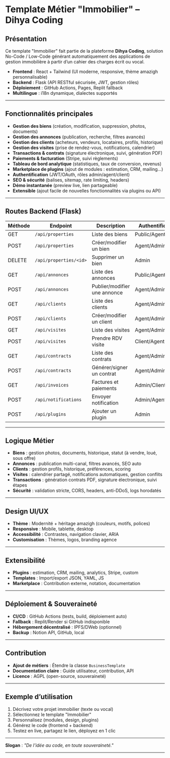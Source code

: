 # Template Métier "Immobilier" – Dihya Coding

## Présentation

Ce template "Immobilier" fait partie de la plateforme **Dihya Coding**, solution No-Code / Low-Code générant automatiquement des applications de gestion immobilière à partir d’un cahier des charges écrit ou vocal.

- **Frontend** : React + Tailwind (UI moderne, responsive, thème amazigh personnalisable)
- **Backend** : Flask (API RESTful sécurisée, JWT, gestion rôles)
- **Déploiement** : GitHub Actions, Pages, Replit fallback
- **Multilingue** : i18n dynamique, dialectes supportés

---

## Fonctionnalités principales

- **Gestion des biens** (création, modification, suppression, photos, documents)
- **Gestion des annonces** (publication, recherche, filtres avancés)
- **Gestion des clients** (acheteurs, vendeurs, locataires, profils, historique)
- **Gestion des visites** (prise de rendez-vous, notifications, calendrier)
- **Transactions & contrats** (signature électronique, suivi, génération PDF)
- **Paiements & facturation** (Stripe, suivi règlements)
- **Tableau de bord analytique** (statistiques, taux de conversion, revenus)
- **Marketplace de plugins** (ajout de modules : estimation, CRM, mailing…)
- **Authentification** (JWT/OAuth, rôles admin/agent/client)
- **SEO & sécurité** (balises, sitemap, rate limiting, headers)
- **Démo instantanée** (preview live, lien partageable)
- **Extensible** (ajout facile de nouvelles fonctionnalités via plugins ou API)

---

## Routes Backend (Flask)

| Méthode | Endpoint                  | Description                        | Authentification      |
|---------|---------------------------|------------------------------------|-----------------------|
| GET     | `/api/properties`         | Liste des biens                    | Public/Agent/Admin    |
| POST    | `/api/properties`         | Créer/modifier un bien             | Agent/Admin           |
| DELETE  | `/api/properties/<id>`    | Supprimer un bien                  | Admin                 |
| GET     | `/api/annonces`           | Liste des annonces                 | Public/Agent/Admin    |
| POST    | `/api/annonces`           | Publier/modifier une annonce       | Agent/Admin           |
| GET     | `/api/clients`            | Liste des clients                  | Agent/Admin           |
| POST    | `/api/clients`            | Créer/modifier un client           | Agent/Admin           |
| GET     | `/api/visites`            | Liste des visites                  | Agent/Admin           |
| POST    | `/api/visites`            | Prendre RDV visite                 | Client/Agent          |
| GET     | `/api/contracts`          | Liste des contrats                 | Agent/Admin           |
| POST    | `/api/contracts`          | Générer/signer un contrat          | Agent/Admin           |
| GET     | `/api/invoices`           | Factures et paiements              | Admin/Client          |
| POST    | `/api/notifications`      | Envoyer notification               | Admin/Agent           |
| POST    | `/api/plugins`            | Ajouter un plugin                  | Admin                 |

---

## Logique Métier

- **Biens** : gestion photos, documents, historique, statut (à vendre, loué, sous offre)
- **Annonces** : publication multi-canal, filtres avancés, SEO auto
- **Clients** : gestion profils, historique, préférences, scoring
- **Visites** : calendrier partagé, notifications automatiques, gestion conflits
- **Transactions** : génération contrats PDF, signature électronique, suivi étapes
- **Sécurité** : validation stricte, CORS, headers, anti-DDoS, logs horodatés

---

## Design UI/UX

- **Thème** : Modernité + héritage amazigh (couleurs, motifs, polices)
- **Responsive** : Mobile, tablette, desktop
- **Accessibilité** : Contrastes, navigation clavier, ARIA
- **Customisation** : Thèmes, logos, branding agence

---

## Extensibilité

- **Plugins** : estimation, CRM, mailing, analytics, Stripe, custom
- **Templates** : Import/export JSON, YAML, JS
- **Marketplace** : Contribution externe, notation, documentation

---

## Déploiement & Souveraineté

- **CI/CD** : GitHub Actions (tests, build, déploiement auto)
- **Fallback** : Replit/Render si GitHub indisponible
- **Hébergement décentralisé** : IPFS/DWeb (optionnel)
- **Backup** : Notion API, GitHub, local

---

## Contribution

- **Ajout de métiers** : Étendre la classe `BusinessTemplate`
- **Documentation claire** : Guide utilisateur, contribution, API
- **Licence** : AGPL (open-source, souveraineté)

---

## Exemple d’utilisation

1. Décrivez votre projet immobilier (texte ou vocal)
2. Sélectionnez le template "Immobilier"
3. Personnalisez (modules, design, plugins)
4. Générez le code (frontend + backend)
5. Testez en live, partagez le lien, déployez en 1 clic

---

**Slogan** : _"De l’idée au code, en toute souveraineté."_

---
